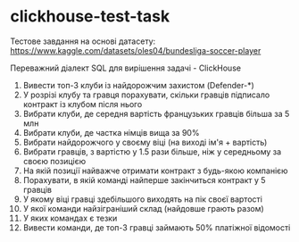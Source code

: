 # clickhouse-test-task
Тестове завдання на основі датасету:  https://www.kaggle.com/datasets/oles04/bundesliga-soccer-player

Переважний діалект SQL для вирішення задачі - ClickHouse

1) Вивести топ-3 клуби із найдорожчим захистом (Defender-*)
2) У розрізі клубу та гравця порахувати, скільки гравців підписало контракт із клубом після нього
3) Вибрати клуби, де середня вартість французьких гравців більша за 5 млн
4) Вибрати клуби, де частка німців вища за 90%
5) Вибрати найдорожчого у своєму віці (на виході ім'я + вартість)
6) Вибрати гравців, з вартістю у 1.5 рази більше, ніж у середньому за своєю позицією
7) На якій позиції найважче отримати контракт з будь-якою компанією
8) Порахувати, в якій команді найперше закінчиться контракт у 5 гравців
9) У якому віці гравці здебільшого виходять на пік своєї вартості
10) У якої команди найзіграніший склад (найдовше грають разом)
11) У яких командах є тезки
12) Вивести команди, де топ-3 гравці займають 50% платіжної відомості
